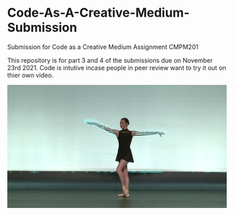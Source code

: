 # Code-As-A-Creative-Medium-Submission
Submission for Code as a Creative Medium Assignment CMPM201

This repository is for part 3 and 4 of the submissions due on November 23rd 2021. Code is intutive incase people in peer review want to try it out on thier own video. 

[![IMAGE ALT TEXT HERE](https://raw.githubusercontent.com/siddu1998/Code-As-A-Creative-Medium-Submission/main/312.jpg)](https://www.youtube.com/watch?v=3knO7CpAiUM)

